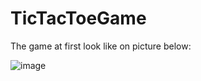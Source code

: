 # TicTacToeGame

The game at first look like on picture below:

![image](https://user-images.githubusercontent.com/97039181/206027920-c4a86507-7f6b-48c9-b809-e6e25ffbd5b5.png)
